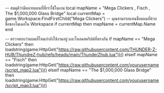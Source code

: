 -- สมมุติว่ามีหลายแผนที่ที่เราใช้ในเกม
local mapName = "Mega Clickers , Fisch , The $1,000,000 Glass Bridge"
local currentMap = game.Workspace:FindFirstChild("Mega Clickers") -- คุณสามารถแทนชื่อแผนที่ด้วยชื่อของโมเดลใน Workspace
if currentMap then
    mapName = currentMap.Name
end

-- ตรวจสอบว่าแผนที่ไหนกำลังใช้งานอยู่ และโหลดสคริปต์ที่ตรงกัน
if mapName == "Mega Clickers" then
    loadstring(game:HttpGet("https://raw.githubusercontent.com/THUNDER-Z-HUB/ThundreZ-hub/refs/heads/main/ThunderZhub.lua"))()
elseif mapName == "Fisch" then
    loadstring(game:HttpGet("https://raw.githubusercontent.com/yourusername/script_map2.lua"))()
elseif mapName == "The $1,000,000 Glass Bridge" then
    loadstring(game:HttpGet("https://raw.githubusercontent.com/yourusername/script_map3.lua"))()
